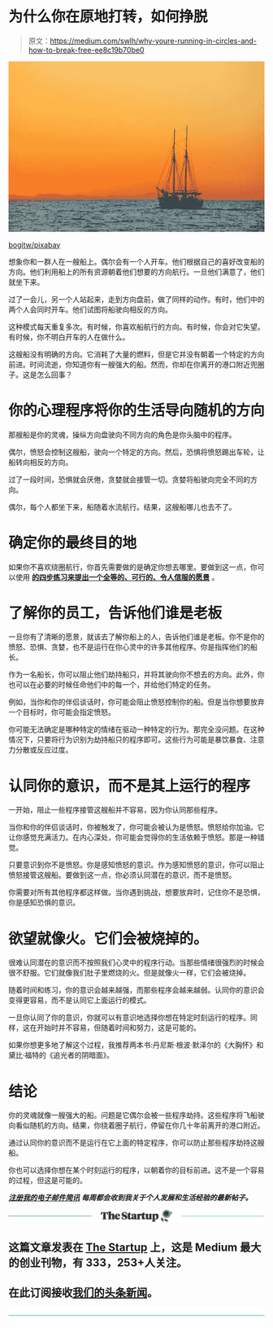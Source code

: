 # 为什么你在原地打转，如何挣脱

> 原文：<https://medium.com/swlh/why-youre-running-in-circles-and-how-to-break-free-ee8c19b70be0>

![](img/c9483aae4a6f1c68cb8209f388fad428.png)

[bogitw/pixabay](https://pixabay.com/en/sea-sailing-vessel-boat-ship-701079/)

想象你和一群人在一艘船上。偶尔会有一个人开车。他们根据自己的喜好改变船的方向。他们利用船上的所有资源朝着他们想要的方向航行。一旦他们满意了，他们就坐下来。

过了一会儿，另一个人站起来，走到方向盘前，做了同样的动作。有时，他们中的两个人会同时开车。他们试图将船驶向相反的方向。

这种模式每天重复多次。有时候，你喜欢船航行的方向。有时候，你会对它失望。有时候，你不明白开车的人在做什么。

这艘船没有明确的方向。它消耗了大量的燃料，但是它并没有朝着一个特定的方向前进。时间流逝，你知道你有一艘强大的船。然而，你却在你离开的港口附近兜圈子。这是怎么回事？

# 你的心理程序将你的生活导向随机的方向

那艘船是你的灵魂，操纵方向盘驶向不同方向的角色是你头脑中的程序。

偶尔，愤怒会控制这艘船，驶向一个特定的方向。然后，恐惧将愤怒踢出车轮，让船转向相反的方向。

过了一段时间，恐惧就会厌倦，贪婪就会接管一切。贪婪将船驶向完全不同的方向。

偶尔，每个人都坐下来，船随着水流航行。结果，这艘船哪儿也去不了。

# 确定你的最终目的地

如果你不喜欢绕圈航行，你首先需要做的是确定你想去哪里。要做到这一点，你可以使用 [**的四步练习来提出一个全等的、可行的、令人信服的愿景**](https://ideavisionaction.com/personal-development/a-four-step-exercise-to-come-up-with-a-congruent-viable-compelling-vision/) 。

# 了解你的员工，告诉他们谁是老板

一旦你有了清晰的愿景，就该去了解你船上的人，告诉他们谁是老板。你不是你的愤怒、恐惧、贪婪，也不是运行在你心灵中的许多其他程序。你是指挥他们的船长。

作为一名船长，你可以阻止他们劫持船只，并将其驶向你不想去的方向。此外，你也可以在必要的时候任命他们中的每一个，并给他们特定的任务。

例如，当你和你的伴侣谈话时，你可能会阻止愤怒控制你的船。但是当你想要放弃一个目标时，你可能会指定愤怒。

你可能无法确定是哪种特定的情绪在驱动一种特定的行为。那完全没问题。在这种情况下，只要将行为识别为劫持船只的程序即可。这些行为可能是暴饮暴食、注意力分散或反应过度。

# 认同你的意识，而不是其上运行的程序

一开始，阻止一些程序接管这艘船并不容易，因为你认同那些程序。

当你和你的伴侣谈话时，你被触发了，你可能会被认为是愤怒。愤怒给你加油。它让你感觉充满活力。在内心深处，你可能会觉得你的生活依赖于愤怒。那是一种错觉。

只要意识到你不是愤怒。你是感知愤怒的意识。作为感知愤怒的意识，你可以阻止愤怒接管这艘船。要做到这一点，你必须认同潜在的意识，而不是愤怒。

你需要对所有其他程序都这样做。当你遇到挑战，想要放弃时，记住你不是恐惧，你是感知恐惧的意识。

# 欲望就像火。它们会被烧掉的。

很难认同潜在的意识而不按照我们心灵中的程序行动。当那些情绪很强烈的时候会很不舒服。它们就像我们肚子里燃烧的火。但是就像火一样，它们会被烧掉。

随着时间和练习，你的意识会越来越强，而那些程序会越来越弱。认同你的意识会变得更容易，而不是认同它上面运行的模式。

一旦你认同了你的意识，你就可以有意识地选择你想在特定时刻运行的程序。同样，这在开始时并不容易，但随着时间和努力，这是可能的。

如果你想更多地了解这个过程，我推荐两本书:丹尼斯·根波·默泽尔的《大胸怀》和黛比·福特的《追光者的阴暗面》。

# 结论

你的灵魂就像一艘强大的船。问题是它偶尔会被一些程序劫持。这些程序将飞船驶向看似随机的方向。结果，你绕着圈子航行，停留在你几十年前离开的港口附近。

通过认同你的意识而不是运行在它上面的特定程序，你可以防止那些程序劫持这艘船。

你也可以选择你想在某个时刻运行的程序，以朝着你的目标前进。这不是一个容易的过程，但这是可能的。

[***注册我的电子邮件简讯***](https://ideavisionaction.com/email-newsletter/) ***每周都会收到我关于个人发展和生活经验的最新帖子。***

[![](img/308a8d84fb9b2fab43d66c117fcc4bb4.png)](https://medium.com/swlh)

## 这篇文章发表在 [The Startup](https://medium.com/swlh) 上，这是 Medium 最大的创业刊物，有 333，253+人关注。

## 在此订阅接收[我们的头条新闻](http://growthsupply.com/the-startup-newsletter/)。

[![](img/b0164736ea17a63403e660de5dedf91a.png)](https://medium.com/swlh)